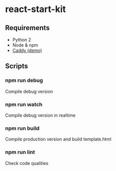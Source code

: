 # react-start-kit

## Requirements
- Python 2
- Node & npm
- [Caddy (demo)](https://caddyserver.com/)

## Scripts
### npm run debug
Compile debug version

### npm run watch
Compile debug version in realtime

### npm run build
Compile production version and build template.html

### npm run lint
Check code qualities
